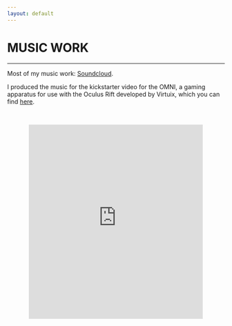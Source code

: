 ```yaml
---
layout: default
---
```

# MUSIC WORK

---

<!-- ### <center>[<strong>THIS PAGE UNDER CONSTRUCTION</strong>]<br>I recently graduated and am in the process of relocating and rebuilding this site from scratch with my newer work. Content below likely old or placeholder.</center>

--- -->

Most of my music work: [Soundcloud](https://soundcloud.com/delta-z).

I produced the music for the kickstarter video for the OMNI, a gaming apparatus for use with the Oculus Rift developed by Virtuix, which you can find [here](https://www.kickstarter.com/projects/1944625487/omni-move-naturally-in-your-favorite-game).

<p>&nbsp;  </p>

<center>
<iframe width="80%" height="450" scrolling="no" frameborder="no" src="https://w.soundcloud.com/player/?url=https%3A//api.soundcloud.com/users/512582&amp;auto_play=false&amp;hide_related=false&amp;show_comments=true&amp;show_user=true&amp;show_reposts=false&amp;visual=true"></iframe>
</center>

<!-- I'm also part of a collaborative project called Dust Loop, which you can find [here](https://soundcloud.com/dust-loop). -->

<!-- You can find various old, unfinished sketches on my [Youtube channel](https://www.youtube.com/user/DJD1zz1). -->